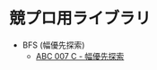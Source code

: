 # 競プロ用ライブラリ

- BFS (幅優先探索)
    - [ABC 007 C - 幅優先探索](https://github.com/BEN2suzuka/proconlib/blob/master/bfs.cpp)